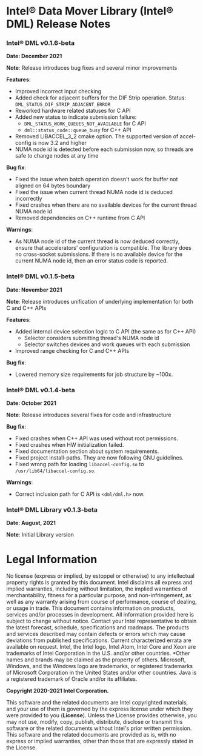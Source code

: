 Intel® Data Mover Library (Intel® DML) Release Notes
===============================================================================

### Intel® DML v0.1.6-beta

**Date: December 2021**

**Note**: Release introduces bug fixes and several minor improvements

**Features**:
* Improved incorrect input checking
* Added check for adjacent buffers for the DIF Strip operation. Status: `DML_STATUS_DIF_STRIP_ADJACENT_ERROR`
* Reworked hardware related statuses for C API
* Added new status to indicate submission failure:
  * `DML_STATUS_WORK_QUEUES_NOT_AVAILABLE` for C API
  * `dml::status_code::queue_busy` for C++ API
* Removed LIBACCEL_3_2 cmake option. The supported version of accel-config is now 3.2 and higher
* NUMA node id is detected before each submission now, so threads are safe to change nodes at any time

**Bug fix**:
* Fixed the issue when batch operation doesn't work for buffer not aligned on 64 bytes boundary
* Fixed the issue when current thread NUMA node id is deduced incorrectly
* Fixed crashes when there are no available devices for the current thread NUMA node id
* Removed dependencies on C++ runtime from C API

**Warnings**:
* As NUMA node id of the current thread is now deduced correctly, ensure that accelerators' configuration is compatible. The library does no cross-socket submissions. If there is no available device for the current NUMA node id, then an error status code is reported.

### Intel® DML v0.1.5-beta

**Date: November 2021**

**Note**: Release introduces unification of underlying implementation for both C and C++ APIs

**Features**:
* Added internal device selection logic to C API (the same as for C++ API)
  * Selector considers submitting thread's NUMA node id
  * Selector switches devices and work queues with each submission
* Improved range checking for C and C++ APIs

**Bug fix**:
* Lowered memory size requirements for job structure by ~100x.


### Intel® DML v0.1.4-beta

**Date: October 2021**

**Note**: Release introduces several fixes for code and infrastructure

**Bug fix**:
* Fixed crashes when C++ API was used without root permissions.
* Fixed crashes when HW initialization failed.
* Fixed documentation section about system requirements.
* Fixed project install-paths. They are now following GNU guidelines.
* Fixed wrong path for loading `libaccel-config.so` to `/usr/lib64/libaccel-config.so`.

**Warnings**:
* Correct inclusion path for C API is `<dml/dml.h>` now.


### Intel® DML Library v0.1.3-beta

**Date: August, 2021**

**Note**: Initial Library version

Legal Information
=================

No license (express or implied, by estoppel or otherwise) to any
intellectual property rights is granted by this document.
Intel disclaims all express and implied warranties, including without limitation, the implied warranties of merchantability, fitness for a particular purpose, and non-infringement, as well as any warranty arising from course of performance, course of dealing, or usage in trade. This document contains information on products, services and/or processes in development. All information provided here is subject to change without notice. Contact your Intel representative to obtain the latest forecast, schedule, specifications and
roadmaps. The products and services described may contain defects or errors which may cause deviations from published specifications. Current characterized errata are available on request. Intel, the Intel logo, Intel Atom, Intel Core and Xeon are trademarks of Intel Corporation in the U.S. and/or other countries.
\*Other names and brands may be claimed as the property of others. Microsoft, Windows, and the Windows logo are trademarks, or registered trademarks of Microsoft Corporation in the United States and/or other countries. Java is a registered trademark of Oracle and/or its affiliates.

**Copyright 2020-2021 Intel Corporation.**

This software and the related documents are Intel copyrighted materials, and your use of them is governed by the express license under which they were provided to you (**License**). Unless the License provides otherwise, you may not use, modify, copy, publish, distribute, disclose or transmit this software or the related documents without Intel's prior written permission. This software and the related documents are provided as is, with no express or implied warranties, other than those that are expressly stated in the License.
